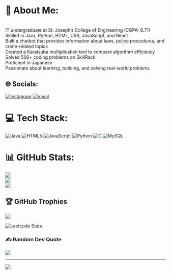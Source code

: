 # 💫 About Me:
<br>IT undergraduate at St. Joseph’s College of Engineering (CGPA: 8.71)<br>Skilled in  Java, Python, HTML, CSS, JavaScript, and React<br>Built a chatbot that provides information about laws, police procedures, and crime-related topics<br>Created a Karatsuba multiplication tool to compare algorithm efficiency<br>Solved 500+ coding problems on SkillRack<br>Proficient in Japanese<br>Passionate about learning, building, and solving real-world problems


## 🌐 Socials:
[![Instagram](https://img.shields.io/badge/Instagram-%23E4405F.svg?logo=Instagram&logoColor=white)](https://instagram.com/@arnoldjoneshware) [![email](https://img.shields.io/badge/Email-D14836?logo=gmail&logoColor=white)](mailto:arnoldjonshware@gmail.com) 

# 💻 Tech Stack:
![Java](https://img.shields.io/badge/java-%23ED8B00.svg?style=flat-square&logo=openjdk&logoColor=white) ![HTML5](https://img.shields.io/badge/html5-%23E34F26.svg?style=flat-square&logo=html5&logoColor=white) ![JavaScript](https://img.shields.io/badge/javascript-%23323330.svg?style=flat-square&logo=javascript&logoColor=%23F7DF1E) ![Python](https://img.shields.io/badge/python-3670A0?style=flat-square&logo=python&logoColor=ffdd54) ![C](https://img.shields.io/badge/c-%2300599C.svg?style=flat-square&logo=c&logoColor=white) ![MySQL](https://img.shields.io/badge/mysql-4479A1.svg?style=flat-square&logo=mysql&logoColor=white)
# 📊 GitHub Stats:
![](https://github-readme-stats.vercel.app/api?username=ArnoldJoneshware&theme=aura&hide_border=false&include_all_commits=true&count_private=false)<br/>
![](https://nirzak-streak-stats.vercel.app/?user=ArnoldJoneshware&theme=aura&hide_border=false)<br/>
![](https://github-readme-stats.vercel.app/api/top-langs/?username=ArnoldJoneshware&theme=aura&hide_border=false&include_all_commits=true&count_private=false&layout=compact)

## 🏆 GitHub Trophies
![](https://github-profile-trophy.vercel.app/?username=ArnoldJoneshware&theme=radical&no-frame=false&no-bg=false&margin-w=4)


![Leetcode Stats](https://leetcard.jacoblin.cool/lapor?ext=heatmap)

### ✍️ Random Dev Quote
![](https://quotes-github-readme.vercel.app/api?type=horizontal&theme=radical)

---
[![](https://visitcount.itsvg.in/api?id=ArnoldJoneshware&icon=3&color=8)](https://visitcount.itsvg.in)

<!-- Proudly created with GPRM ( https://gprm.itsvg.in ) -->
